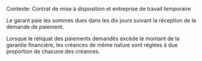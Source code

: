 Contexte: Contrat de mise à disposition et entreprise de travail temporaire

Le garant paie les sommes dues dans les dix jours suivant la réception de la demande de paiement.

Lorsque le reliquat des paiements demandés excède le montant de la garantie financière, les créances de même nature sont réglées à due proportion de chacune des créances.